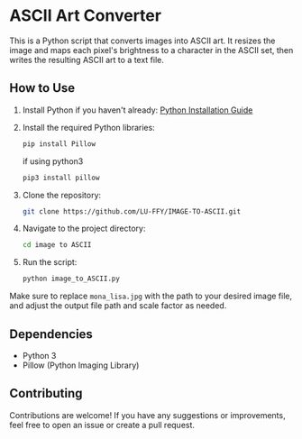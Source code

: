 # ASCII Art Converter

This is a Python script that converts images into ASCII art. It resizes the image and maps each pixel's brightness to a character in the ASCII set, then writes the resulting ASCII art to a text file.

## How to Use

1. Install Python if you haven't already: [Python Installation Guide](https://www.python.org/downloads/)

2. Install the required Python libraries:
   ```bash
   pip install Pillow
   ```
   if using python3
   ```bash
   pip3 install pillow
   ```

4. Clone the repository:
   ```bash
   git clone https://github.com/LU-FFY/IMAGE-TO-ASCII.git

5. Navigate to the project directory:
   ```bash
   cd image to ASCII

6. Run the script:
   ```bash
   python image_to_ASCII.py

Make sure to replace `mona_lisa.jpg` with the path to your desired image file, and adjust the output file path and scale factor as needed.

## Dependencies

- Python 3
- Pillow (Python Imaging Library)

## Contributing

Contributions are welcome! If you have any suggestions or improvements, feel free to open an issue or create a pull request.






